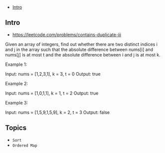 - [Intro](#intro)

## Intro

- https://leetcode.com/problems/contains-duplicate-iii

Given an array of integers, find out whether there are two distinct indices i and j in the array such that the absolute difference between nums[i] and nums[j] is at most t and the absolute difference between i and j is at most k.

Example 1:

Input: nums = [1,2,3,1], k = 3, t = 0
Output: true


Example 2:

Input: nums = [1,0,1,1], k = 1, t = 2
Output: true


Example 3:

Input: nums = [1,5,9,1,5,9], k = 2, t = 3
Output: false





## Topics

- `Sort`
- `Ordered Map`


